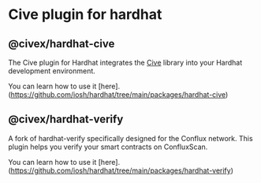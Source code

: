 # Cive plugin for hardhat


## @civex/hardhat-cive

The Cive plugin for Hardhat integrates the [Cive](https://github.com/iosh/cive) library into your Hardhat development environment.

You can learn how to use it [here].(https://github.com/iosh/hardhat/tree/main/packages/hardhat-cive)

## @civex/hardhat-verify

A fork of hardhat-verify specifically designed for the Conflux network. This plugin helps you verify your smart contracts on ConfluxScan.

You can learn how to use it [here].(https://github.com/iosh/hardhat/tree/main/packages/hardhat-verify)